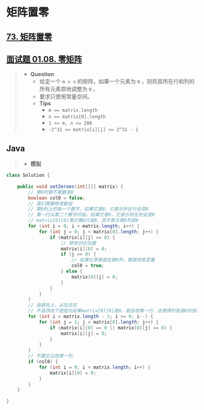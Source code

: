 # 矩阵置零

## [73. 矩阵置零](https://leetcode.cn/problems/set-matrix-zeroes/)

## [面试题 01.08. 零矩阵](https://leetcode.cn/problems/zero-matrix-lcci/)

> - **Question**
>   - 给定一个 `m x n` 的矩阵，如果一个元素为 `0` ，则将其所在行和列的所有元素原地调整为 `0` 。
>   - 要求只使用常量空间。
>   - **Tips**
>     - `m == matrix.length`
>     - `n == matrix[0].length`
>     - `1 <= m, n <= 200`
>     - `-2^31 <= matrix[i][j] <= 2^31 - 1`

## Java

> - **模拟**

```java
class Solution {
    
    public void setZeroes(int[][] matrix) {
        // 第0列需不需要变0
        boolean col0 = false;
        // 我们需要修改数组
        // 第0列上的每一个数字，如果它是0，它表示所在行全变0
        // 第一行从第二个数字开始，如果它是0，它表示所在列全变0
        // matrix[0][0]表示第0行变0，而不表示第0列变0
        for (int i = 0; i < matrix.length; i++) {
            for (int j = 0; j < matrix[0].length; j++) {
                if (matrix[i][j] == 0) {
                    // 修改对应位置
                    matrix[i][0] = 0;
                    if (j == 0) {
                        // 如果它原来就在第0列，那就改变变量
                        col0 = true;
                    } else {
                        matrix[0][j] = 0;
                    }
                }
            }
        }
        // 自底向上，从左往右
        // 不自顶向下是因为如果matrix[0][0]是0，就会改第一行，会使得列变成0的信息发生错误
        for (int i = matrix.length - 1; i >= 0; i--) {
            for (int j = 1; j < matrix[0].length; j++) {
                if (matrix[i][0] == 0 || matrix[0][j] == 0) {
                    matrix[i][j] = 0;
                }
            }
        }
        // 不要忘记改第一列
        if (col0) {
            for (int i = 0; i < matrix.length; i++) {
                matrix[i][0] = 0;
            }
        }
    }
    
}
```
